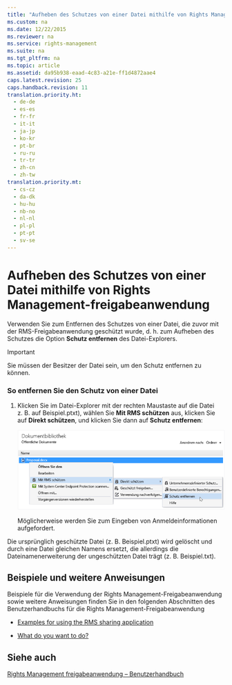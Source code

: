 ```yaml
---
title: "Aufheben des Schutzes von einer Datei mithilfe von Rights Management-freigabeanwendung"
ms.custom: na
ms.date: 12/22/2015
ms.reviewer: na
ms.service: rights-management
ms.suite: na
ms.tgt_pltfrm: na
ms.topic: article
ms.assetid: da95b938-eaad-4c83-a21e-ff1d4872aae4
caps.latest.revision: 25
caps.handback.revision: 11
translation.priority.ht: 
  - de-de
  - es-es
  - fr-fr
  - it-it
  - ja-jp
  - ko-kr
  - pt-br
  - ru-ru
  - tr-tr
  - zh-cn
  - zh-tw
translation.priority.mt: 
  - cs-cz
  - da-dk
  - hu-hu
  - nb-no
  - nl-nl
  - pl-pl
  - pt-pt
  - sv-se
---
```

# Aufheben des Schutzes von einer Datei mithilfe von Rights Management-freigabeanwendung
Verwenden Sie zum Entfernen des Schutzes von einer Datei, die zuvor mit der RMS-Freigabeanwendung geschützt wurde, d. h. zum Aufheben des Schutzes die Option **Schutz entfernen** des Datei-Explorers.

> [!IMPORTANT]
> Sie müssen der Besitzer der Datei sein, um den Schutz entfernen zu können.

### So entfernen Sie den Schutz von einer Datei

1.  Klicken Sie im Datei-Explorer mit der rechten Maustaste auf die Datei z. B. auf Beispiel.ptxt), wählen Sie **Mit RMS schützen** aus, klicken Sie auf **Direkt schützen**, und klicken Sie dann auf **Schutz entfernen**:

    ![Menüoption für Schutz entfernen](../../ems/RMS_Client/media/ADRMS_MSRMSApp_RemoveProtection.png "ADRMS_MSRMSApp_RemoveProtection")

    Möglicherweise werden Sie zum Eingeben von Anmeldeinformationen aufgefordert.

Die ursprünglich geschützte Datei (z. B. Beispiel.ptxt) wird gelöscht und durch eine Datei gleichen Namens ersetzt, die allerdings die Dateinamenerweiterung der ungeschützten Datei trägt (z. B. Beispiel.txt).

## Beispiele und weitere Anweisungen
Beispiele für die Verwendung der Rights Management-Freigabeanwendung sowie weitere Anweisungen finden Sie in den folgenden Abschnitten des Benutzerhandbuchs für die Rights Management-Freigabeanwendung

-   [Examples for using the RMS sharing application](../../ems/RMS_Client/Rights-Management-sharing-application-user-guide.md#BKMK_SharingExamples)

-   [What do you want to do?](../../ems/RMS_Client/Rights-Management-sharing-application-user-guide.md#BKMK_SharingInstructions)

## Siehe auch
[Rights Management freigabeanwendung – Benutzerhandbuch](../../ems/RMS_Client/Rights-Management-sharing-application-user-guide.md)

